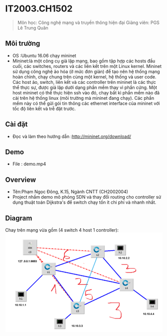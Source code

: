 # IT2003.CH1502	

> Môn học:  Công nghệ mạng và truyền thông hiện đại	
> Giảng viên: PGS Lê Trung Quân	

## Môi trường
* OS :Ubuntu 16.06 chạy mininet
* Mininet:là một công cụ giả lập mạng, bao gồm tập hợp các hosts đầu cuối, các switches, routers và các liên kết trên một Linux kernel. Mininet sử dụng công nghệ ảo hóa (ở mức đơn giản) để tạo nên hệ thống mạng hoàn chỉnh, chạy chung trên cùng một kernel, hệ thống và user code.
Các host ảo, switch, liên kết và các controller trên mininet là các thực thể thực sự, được giả lập dưới dạng phần mềm thay vì phần cứng. Một host mininet có thể thực hiện ssh vào đó, chạy bất kì phần mềm nào đã cài trên hệ thống linux (môi trường mà mininet đang chạy). Các phần mềm này có thể gửi gói tin thông các ethernet interface của mininet với tốc độ liên kết và trễ đặt trước.

## Cài đặt 
* Đọc và làm theo hướng dẫn :http://mininet.org/download/ 

## Demo 
* File : demo.mp4

## Overview
* Tên:Phạm Ngọc Đông, K.15, Ngành CNTT (CH2002004)
* Project nhầm demo mô phỏng SDN và thay đổi routing cho controller sử dụng thuật toán Dijkstra's để switch chạy tốn ít chi phí và nhanh nhất.
## Diagram

Chay trên mạng vừa gồm (4 switch 4 host 1 controller):
![alt text](https://github.com/thienma1258/IT2003.CH1502/blob/main/present-diagram.png?raw=true)


